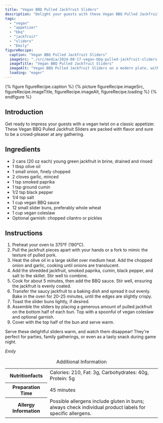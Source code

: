 ```yaml
---
title: "Vegan BBQ Pulled Jackfruit Sliders"
description: "Delight your guests with these Vegan BBQ Pulled Jackfruit Sliders, a perfect plant-based appetizer packed with flavor."
tags:
  - "vegan"
  - "appetizer"
  - "bbq"
  - "jackfruit"
  - "sliders"
  - "Emily"
figureRecipe: 
  caption: "Vegan BBQ Pulled Jackfruit Sliders"
  imageSrc: "./src/media/2024-08-17-vegan-bbq-pulled-jackfruit-sliders-2613.png"
  imageTitle: "Vegan BBQ Pulled Jackfruit Sliders"
  imageAlt: "Vegan BBQ Pulled Jackfruit Sliders on a modern plate, with vegan coleslaw, lightly toasted buns, and fresh cilantro, against a soft-colored background."
  loading: "eager"
---
```


{% figure figureRecipe.caption %}
{% picture figureRecipe.imageSrc, figureRecipe.imageTitle, figureRecipe.imageAlt, figureRecipe.loading %}
{% endfigure %}

## Introduction

Get ready to impress your guests with a vegan twist on a classic appetizer. These Vegan BBQ Pulled Jackfruit Sliders are packed with flavor and sure to be a crowd-pleaser at any gathering.

## Ingredients

- 2 cans (20 oz each) young green jackfruit in brine, drained and rinsed
- 1 tbsp olive oil
- 1 small onion, finely chopped
- 2 cloves garlic, minced
- 1 tsp smoked paprika
- 1 tsp ground cumin
- 1/2 tsp black pepper
- 1/4 tsp salt
- 1 cup vegan BBQ sauce
- 12 small slider buns, preferably whole wheat
- 1 cup vegan coleslaw
- Optional garnish: chopped cilantro or pickles

## Instructions

1. Preheat your oven to 375°F (190°C).
2. Pull the jackfruit pieces apart with your hands or a fork to mimic the texture of pulled pork.
3. Heat the olive oil in a large skillet over medium heat. Add the chopped onion and garlic, cooking until onions are translucent.
4. Add the shredded jackfruit, smoked paprika, cumin, black pepper, and salt to the skillet. Stir well to combine.
5. Cook for about 5 minutes, then add the BBQ sauce. Stir well, ensuring the jackfruit is evenly coated.
6. Transfer the saucy jackfruit to a baking dish and spread it out evenly. Bake in the oven for 20-25 minutes, until the edges are slightly crispy.
7. Toast the slider buns lightly, if desired.
8. Assemble the sliders by placing a generous amount of pulled jackfruit on the bottom half of each bun. Top with a spoonful of vegan coleslaw and optional garnish.
9. Cover with the top half of the bun and serve warm.

Serve these delightful sliders warm, and watch them disappear! They're perfect for parties, family gatherings, or even as a tasty snack during game night.

*Emily*

<table><caption class='sr-only'>Additional Information</caption><tr><th>Nutritionfacts</th><td>Calories: 210, Fat: 3g, Carbohydrates: 40g, Protein: 5g&nbsp;</td></tr><tr><th>Preparation Time</th><td>45 minutes&nbsp;</td></tr><tr><th>Allergy Information</th><td>Possible allergens include gluten in buns; always check individual product labels for specific allergens.&nbsp;</td></tr></table>

